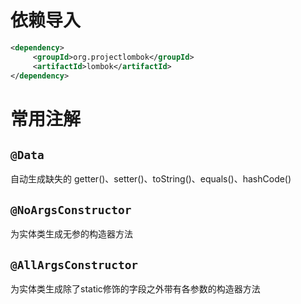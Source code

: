 # 依赖导入

```xml
<dependency>
     <groupId>org.projectlombok</groupId>
     <artifactId>lombok</artifactId>
</dependency>
```

# 常用注解

## `@Data`

自动生成缺失的 getter()、setter()、toString()、equals()、hashCode()

## `@NoArgsConstructor`

为实体类生成无参的构造器方法

## `@AllArgsConstructor` 

为实体类生成除了static修饰的字段之外带有各参数的构造器方法